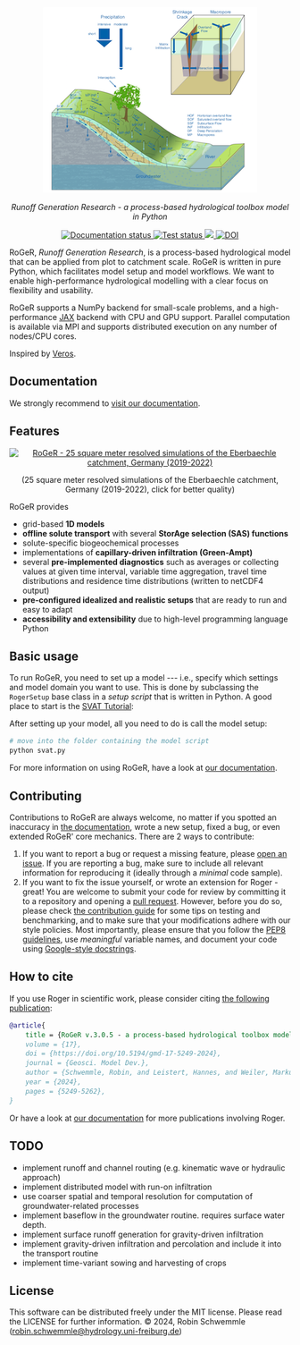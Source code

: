 <p align="center">
<img src="doc/_images/roger-logo.png">
</p>

<p align="center">
<i>Runoff Generation Research - a process-based hydrological toolbox model in Python</i>
</p>

<p align="center">
  <a href="http://roger.readthedocs.io/?badge=latest">
    <img src="https://readthedocs.org/projects/roger/badge/?version=latest" alt="Documentation status">
  </a>
  <a href="https://github.com/Hydrology-IFH/roger/actions/workflows/test-all.yml">
    <img src="https://github.com/Hydrology-IFH/roger/actions/workflows/test-all.yml/badge.svg" alt="Test status">
  </a>
  <a href="https://codecov.io/gh/Hydrology-IFH/roger" > 
  <img src="https://codecov.io/gh/Hydrology-IFH/roger/branch/main/graph/badge.svg?token=KXSVNGDDNH"/> 
  </a>
  <a href="https://zenodo.org/badge/latestdoi/536477819"><img src="https://zenodo.org/badge/536477819.svg" alt="DOI"></a>
</p>

RoGeR, *Runoff Generation Research*, is a process-based hydrological model that can be applied from plot to catchment scale. RoGeR is written in pure Python, which facilitates model setup and model workflows. We want to enable high-performance hydrological modelling with a clear focus on flexibility and usability.

RoGeR supports a NumPy backend for small-scale problems, and a
high-performance [JAX](https://github.com/google/jax) backend
with CPU and GPU support. Parallel computation is available via MPI and supports
distributed execution on any number of nodes/CPU cores.

Inspired by [Veros](https://veros.readthedocs.io/en/latest/).

## Documentation

We strongly recommend to [visit our documentation](https://roger.readthedocs.io/en/latest/).


## Features

<p align="center">
  <a href="https://vimeo.com/889894624">
      <img src="doc/_images/fluxes_theta_and_tt_rt.gif?raw=true" alt="RoGeR - 25 square meter resolved simulations of the Eberbaechle catchment, Germany (2019-2022)">
  </a>
</p>

<p align="center">
(25 square meter resolved simulations 
of the Eberbaechle catchment, 
Germany (2019-2022), click for better
quality)
</p>

RoGeR provides

-   grid-based **1D models**
-   **offline solute transport** with several **StorAge selection (SAS) functions**
-   solute-specific biogeochemical processes
-   implementations of **capillary-driven infiltration (Green-Ampt)**
-   several **pre-implemented diagnostics** such as averages or collecting values
    at given time interval, variable time aggregation, travel time distributions
    and residence time distributions (written to netCDF4 output)
-   **pre-configured idealized and realistic setups** that are ready to
    run and easy to adapt
-   **accessibility and extensibility** due to high-level programming language Python


## Basic usage

To run RoGeR, you need to set up a model --- i.e., specify which settings
and model domain you want to use. This is done by subclassing the
`RogerSetup` base class in a *setup script* that is written in Python. A good
place to start is the
[SVAT Tutorial](https://github.com/Hydrology-IFH/roger/blob/master/roger/examples/plot_scale/svat_tutorial):


After setting up your model, all you need to do is call the model setup:
```bash
# move into the folder containing the model script
python svat.py
```

For more information on using RoGeR, have a look at [our
documentation](http://roger.readthedocs.io).

## Contributing

Contributions to RoGeR are always welcome, no matter if you spotted an
inaccuracy in [the documentation](https://roger.readthedocs.io), wrote a
new setup, fixed a bug, or even extended RoGeR\' core mechanics. There
are 2 ways to contribute:

1.  If you want to report a bug or request a missing feature, please
    [open an issue](https://github.com/Hydrology-IFH/roger/issues). If you
    are reporting a bug, make sure to include all relevant information
    for reproducing it (ideally through a *minimal* code sample).
2.  If you want to fix the issue yourself, or wrote an extension for
    Roger - great! You are welcome to submit your code for review by
    committing it to a repository and opening a [pull
    request](https://github.com/Hydrology-IFH/roger/pulls). However,
    before you do so, please check [the contribution
    guide](http://roger.readthedocs.io/quickstart/get-started.html#enhancing-Roger)
    for some tips on testing and benchmarking, and to make sure that
    your modifications adhere with our style policies. Most importantly,
    please ensure that you follow the [PEP8
    guidelines](https://www.python.org/dev/peps/pep-0008/), use
    *meaningful* variable names, and document your code using
    [Google-style
    docstrings](http://sphinxcontrib-napoleon.readthedocs.io/en/latest/example_google.html).

## How to cite

If you use Roger in scientific work, please consider citing [the following publication](...):

```bibtex
@article{
	title = {RoGeR v.3.0.5 - a process-based hydrological toolbox model in Python},
	volume = {17},
	doi = {https://doi.org/10.5194/gmd-17-5249-2024},
	journal = {Geosci. Model Dev.},
	author = {Schwemmle, Robin, and Leistert, Hannes, and Weiler, Markus},
	year = {2024},
	pages = {5249-5262},
}
```

Or have a look at [our documentation](https://roger.readthedocs.io/en/latest/more/publications.html)
for more publications involving Roger.

## TODO
- implement runoff and channel routing (e.g. kinematic wave or hydraulic approach)
- implement distributed model with run-on infiltration
- use coarser spatial and temporal resolution for computation of
groundwater-related processes
- implement baseflow in the groundwater routine. requires surface water depth.
- implement surface runoff generation for gravity-driven infiltration
- implement gravity-driven infiltration and percolation and include it into the transport routine
- implement time-variant sowing and harvesting of crops

## License
This software can be distributed freely under the MIT license. Please read the LICENSE for further information.
© 2024, Robin Schwemmle (<robin.schwemmle@hydrology.uni-freiburg.de>)

